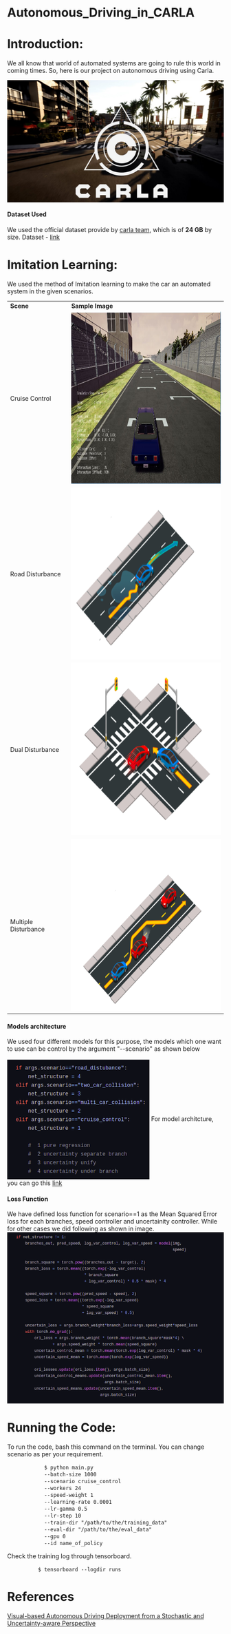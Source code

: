 # Autonomous_Driving_in_CARLA

# Introduction:

We all know that world of automated systems are going to rule this world in coming times. So, here is our project on autonomous driving using Carla.

<img src = "./media_/carla.jpg" align="center"/>

<h4>Dataset Used</h4>
We used the official dataset provide by <a href="https://github.com/carla-simulator/imitation-learning/">carla team</a>, which is of <B>24 GB</B> by size.
Dataset - <a href="https://drive.google.com/file/d/1hloAeyamYn-H6MfV1dRtY1gJPhkR55sY/view">link</a>

# Imitation Learning:

We used the method of Imitation learning to make the car an automated system in the given scenarios.

<table align="center">
  <tr>
    <td><B>Scene</B></td>
    <td><B>Sample Image</B></td>
  </tr>
  <tr>
    <td>Cruise Control</td>
    <td><img src="./media_/cruise.jpeg" height="400" width="400"/></td>
  </tr>
    <tr>
    <td>Road Disturbance</td>
    <td><img src="./media_/Scene_1.png" height="400" width="400"/></td>
  </tr>
    <tr>
    <td>Dual Disturbance</td>
    <td><img src="./media_/Scene_2.png" height="400" width="400"/></td>
  </tr>
    <tr>
    <td>Multiple Disturbance</td>
    <td><img src="./media_/Scene_3.png" height="400" width="400"/></td>
  </tr>
</table>

<h4>Models architecture</h4>
We used four different models for this purpose, the models which one want to use can be control by the argument "--scenario" as shown below<br>
<br>
<img src="./media_/arg.png" align="center"/>
For model architcture, you can go this <a href ="https://github.com/AYUSH-ISHAN/Autonomous_Driving_in_CARLA/blob/main/carla_net.py">link</a>

<h4>Loss Function</h4>
We have defined loss function for scenario==1 as the Mean Squared Error loss for each branches, speed controller and uncertainity controller. While for other cases we did following as shown in image.
<img src="./media_/loss.png" align="center"/>

# Running the Code:

To run the code, bash this command on the terminal. You can change scenario as per your requirement.

                $ python main.py    
                --batch-size 1000
                --scenario cruise_control
                --workers 24
                --speed-weight 1
                --learning-rate 0.0001
                --lr-gamma 0.5
                --lr-step 10
                --train-dir "/path/to/the/training_data"
                --eval-dir "/path/to/the/eval_data"
                --gpu 0
                --id name_of_policy

Check the training log through tensorboard.

              $ tensorboard --logdir runs
                
# References

<a href="https://arxiv.org/pdf/1903.00821.pdf">Visual-based Autonomous Driving Deployment from a Stochastic and Uncertainty-aware Perspective</a>
